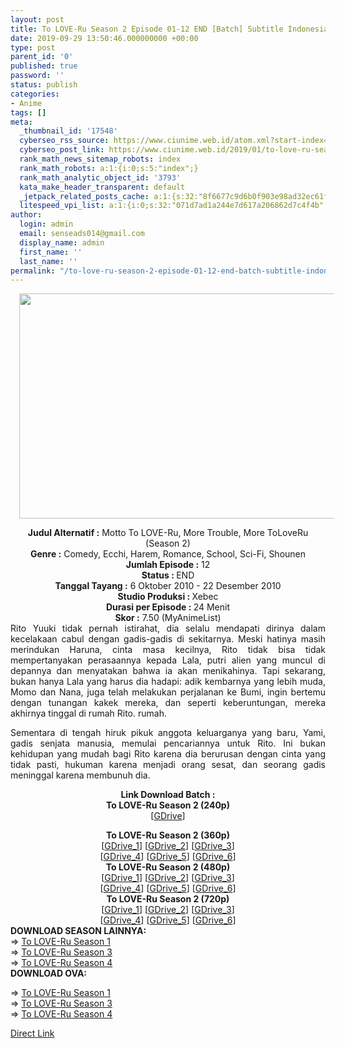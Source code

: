 ```yaml
---
layout: post
title: To LOVE-Ru Season 2 Episode 01-12 END [Batch] Subtitle Indonesia
date: 2019-09-29 13:50:46.000000000 +00:00
type: post
parent_id: '0'
published: true
password: ''
status: publish
categories:
- Anime
tags: []
meta:
  _thumbnail_id: '17548'
  cyberseo_rss_source: https://www.ciunime.web.id/atom.xml?start-index=2851&max-results=150
  cyberseo_post_link: https://www.ciunime.web.id/2019/01/to-love-ru-season-2-episode-01-12-end.html
  rank_math_news_sitemap_robots: index
  rank_math_robots: a:1:{i:0;s:5:"index";}
  rank_math_analytic_object_id: '3793'
  kata_make_header_transparent: default
  _jetpack_related_posts_cache: a:1:{s:32:"8f6677c9d6b0f903e98ad32ec61f8deb";a:2:{s:7:"expires";i:1653821934;s:7:"payload";a:0:{}}}
  litespeed_vpi_list: a:1:{i:0;s:32:"071d7ad1a244e7d617a206862d7c4f4b";}
author:
  login: admin
  email: senseads014@gmail.com
  display_name: admin
  first_name: ''
  last_name: ''
permalink: "/to-love-ru-season-2-episode-01-12-end-batch-subtitle-indonesia/"
---
```

<div class="separator" style="clear: both; text-align: center;"><a href="https://1.bp.blogspot.com/-uYA4Uh5tLIY/XD9M_jr5HmI/AAAAAAAAHq0/wBbkAAp5QzAxlfg4DcQ38CNi_8USyAuWACPcBGAYYCw/s1600/To%2BLeve-Ru%2BSeason%2B2.png" imageanchor="1" style="margin-left: 1em; margin-right: 1em;"><img border="0" data-original-height="720" data-original-width="1280" height="360" src="{{ site.baseurl }}/assets/2019/09/To%2BLeve-Ru%2BSeason%2B2.png" width="640" /></a></div>
<p>
<div style="text-align: center;"><b>Judul</b><b><b> Alternatif</b> :</b> Motto To LOVE-Ru, More Trouble, More ToLoveRu (Season 2)</div>
<div style="text-align: center;"><b><b>Genre :</b></b> Comedy, Ecchi, Harem, Romance, School, Sci-Fi, Shounen</div>
<div style="text-align: center;"><b>Jumlah Episode :</b> 12<br /><b>Status :&nbsp;</b>END<br /><b>Tanggal Tayang :</b> 6 Oktober 2010 - 22 Desember 2010<br /><b>Studio Produksi : </b>Xebec<br /><b>Durasi per Episode :&nbsp;</b>24 Menit</div>
<div style="text-align: center;"><b>Skor :</b> 7.50 (MyAnimeList)</div>
<div style="text-align: center;"></div>
<div style="text-align: justify;">Rito Yuuki tidak pernah istirahat, dia selalu mendapati dirinya dalam kecelakaan cabul dengan gadis-gadis di sekitarnya. Meski hatinya masih merindukan Haruna, cinta masa kecilnya, Rito tidak bisa tidak mempertanyakan perasaannya kepada Lala, putri alien yang muncul di depannya dan menyatakan bahwa ia akan menikahinya. Tapi sekarang, bukan hanya Lala yang harus dia hadapi: adik kembarnya yang lebih muda, Momo dan Nana, juga telah melakukan perjalanan ke Bumi, ingin bertemu dengan tunangan kakek mereka, dan seperti keberuntungan, mereka akhirnya tinggal di rumah Rito. rumah.</p>
<p>Sementara di tengah hiruk pikuk anggota keluarganya yang baru, Yami, gadis senjata manusia, memulai pencariannya untuk Rito. Ini bukan kehidupan yang mudah bagi Rito karena dia berurusan dengan cinta yang tidak pasti, hukuman karena menjadi orang sesat, dan seorang gadis meninggal karena membunuh dia.</p></div>
<div style="text-align: justify;"></div>
<div style="text-align: justify;"></div>
<div style="text-align: center;"><b>Link Download Batch :</b></div>
<div style="text-align: center;">
<div style="text-align: center;"><b>To LOVE-Ru Season 2 (240p)</b></div>
<div style="text-align: center;">[<a href="https://drive.google.com/uc?id=0B4A79wdfd3CveDdlaVJ0bVpUVVE" target="_blank" rel="noopener">GDrive</a>]</p>
</div>
</div>
<div style="text-align: center;"><b>To LOVE-Ru Season 2 (360p)</b></div>
<div style="text-align: center;">[<a href="https://drive.google.com/uc?id=1zgeRZqhfSIhjroAn7lfyufpyi4tnzo78" target="_blank" rel="noopener">GDrive_1</a>] [<a href="https://drive.google.com/uc?id=1dEMOu0JnPsCVdgzh6j2KYpUdMiwjuGHH" target="_blank" rel="noopener">GDrive_2</a>] [<a href="https://drive.google.com/uc?id=1z9J04AdTq6XW8nOOvDSmbrnu8uBnBOWy" target="_blank" rel="noopener">GDrive_3</a>]<br />[<a href="https://drive.google.com/uc?id=0B4A79wdfd3Cvc3NOTDk5MS1YY0k" target="_blank" rel="noopener">GDrive_4</a>] [<a href="https://drive.google.com/uc?id=1biU_g0MgZ6o3VpF-uz1KftgcLVD7NB-9" target="_blank" rel="noopener">GDrive_5</a>] [<a href="https://drive.google.com/uc?export=download&amp;id=1MWRq5223C7hT6MsSjK4ZpLv-vJf9x4q7" target="_blank" rel="noopener">GDrive_6</a>]</div>
<div style="text-align: center;"></div>
<div style="text-align: center;"><b>To LOVE-Ru Season 2 (480p)</b><br />[<a href="https://drive.google.com/uc?id=16fSYtyurmwHAq2evDzRzX8_U0F85oaYo" target="_blank" rel="noopener">GDrive_1</a>] [<a href="https://drive.google.com/uc?id=1P7aLFA-ZWMDM6gauFzDKjjPOGyY55ejm" target="_blank" rel="noopener">GDrive_2</a>] [<a href="https://drive.google.com/uc?id=1XUB0_gBKlwebRN4TjoI0Ly1BVMDcpPjt" target="_blank" rel="noopener">GDrive_3</a>]<br />[<a href="https://drive.google.com/uc?id=0B4A79wdfd3CvV1NCbUp4RWdsTm8" target="_blank" rel="noopener">GDrive_4</a>] [<a href="http://drive.google.com/uc?id=1jeeysXkXeoWMD_PVd1mjG3rMyQXr65qh" target="_blank" rel="noopener">GDrive_5</a>] [<a href="https://drive.google.com/uc?export=download&amp;id=0B91HmWK53S9hWXNCMXU2bXpzZXM" target="_blank" rel="noopener">GDrive_6</a>]</div>
<div style="text-align: center;"><b>To LOVE-Ru Season 2 (720p)</b><br />[<a href="https://drive.google.com/uc?id=14ucO6OBJNNAw_BlVt9TNQmtUubK3zzqR" target="_blank" rel="noopener">GDrive_1</a>] [<a href="https://drive.google.com/uc?id=1l52FT063YSYUCygsRCWmCIqGNEXilyG3" target="_blank" rel="noopener">GDrive_2</a>] [<a href="https://drive.google.com/uc?id=0B4A79wdfd3CvemZYdUFVZFA0TjA" target="_blank" rel="noopener">GDrive_3</a>]<br />[<a href="http://drive.google.com/uc?id=1dX5wae6QJ-YcuCGHNrHxOR-a_wrgS8am" target="_blank" rel="noopener">GDrive_4</a>] [<a href="https://drive.google.com/uc?export=download&amp;id=0B91HmWK53S9hYUVLZlMxamxIeVE" target="_blank" rel="noopener">GDrive_5</a>] [<a href="https://drive.google.com/uc?export=download&amp;id=1rhCPsO9n80yqB91u-5CRgAdggdAJxzgL" target="_blank" rel="noopener">GDrive_6</a>]
<div style="text-align: justify;"></div>
<div style="text-align: justify;"></div>
<div style="text-align: justify;"><b>DOWNLOAD SEASON LAINNYA:</b></div>
<div style="text-align: justify;"></div>
<div style="text-align: justify;">=&gt; <a href="https://www.ciunime.com/2019/01/to-love-ru-season-1-episode-01-26-end-6.html" target="_blank" rel="noopener">To LOVE-Ru Season 1</a><br />=&gt; <a href="https://www.ciunime.com/2019/01/to-love-ru-season-3-episode-01-12-end-6.html" target="_blank" rel="noopener">To LOVE-Ru Season 3</a><br />=&gt; <a href="https://www.ciunime.com/2019/01/to-love-ru-season-4-episode-01-14-end-3.html" target="_blank" rel="noopener">To LOVE-Ru Season 4</a></div>
<div style="text-align: justify;">
<div style="text-align: justify;"><b>DOWNLOAD OVA:</b></p>
<p>=&gt;&nbsp;<a href="https://www.ciunime.com/2019/07/to-love-ru-season-1-episode-01-06-end.html" target="_blank" rel="noopener">To LOVE-Ru Season 1</a><br />=&gt;&nbsp;<a href="https://www.ciunime.com/2019/07/to-love-ru-season-3-episode-01-06-end.html" target="_blank" rel="noopener">To LOVE-Ru Season 3</a><br />=&gt;&nbsp;<a href="https://www.ciunime.com/2019/07/to-love-ru-season-4-episode-01-03-end.html" target="_blank" rel="noopener">To LOVE-Ru Season 4</a></p>
</div>
</div>
</div>
<link rel="stylesheet" href="https://cdnjs.cloudflare.com/ajax/libs/font-awesome/4.7.0/css/font-awesome.min.css" />
<div class="divbtn"> <a href="https://handymansurrender.com/fihup8buzv?key=94550f7ce39444073321dde3b8782f97" class="btn"><i class="fa fa-download"></i> Direct Link</a> </div>
